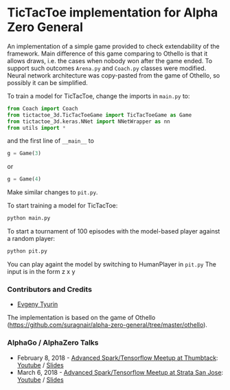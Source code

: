 # TicTacToe implementation for Alpha Zero General

An implementation of a simple game provided to check extendability of the framework. Main difference of this game comparing to Othello is that it allows draws, i.e. the cases when nobody won after the game ended. To support such outcomes ```Arena.py``` and ```Coach.py``` classes were modified. Neural network architecture was copy-pasted from the game of Othello, so possibly it can be simplified. 

To train a model for TicTacToe, change the imports in ```main.py``` to:
```python
from Coach import Coach
from tictactoe_3d.TicTacToeGame import TicTacToeGame as Game
from tictactoe_3d.keras.NNet import NNetWrapper as nn
from utils import *
```

and the first line of ```__main__``` to
```python
g = Game(3)
```
or
```python
g = Game(4)
```
 Make similar changes to ```pit.py```.

To start training a model for TicTacToe:
```bash
python main.py
```
To start a tournament of 100 episodes with the model-based player against a random player:
```bash
python pit.py
```
You can play againt the model by switching to HumanPlayer in ```pit.py```
The input is in the form z x y

### Contributors and Credits
* [Evgeny Tyurin](https://github.com/evg-tyurin)

The implementation is based on the game of Othello (https://github.com/suragnair/alpha-zero-general/tree/master/othello).

### AlphaGo / AlphaZero Talks
* February 8, 2018 - [Advanced Spark/Tensorflow Meetup at Thumbtack](https://www.meetup.com/Advanced-Spark-and-TensorFlow-Meetup/events/245308722/): [Youtube](https://youtu.be/dhmBrTouCKk?t=1017) / [Slides](http://static.brettkoonce.com/presentations/go_v1.pdf)
* March 6, 2018 - [Advanced Spark/Tensorflow Meetup at Strata San Jose](https://www.meetup.com/Advanced-Spark-and-TensorFlow-Meetup/events/246530339/): [Youtube](https://www.youtube.com/watch?time_continue=1257&v=hw9VccUyXdY) / [Slides](http://static.brettkoonce.com/presentations/go.pdf)
